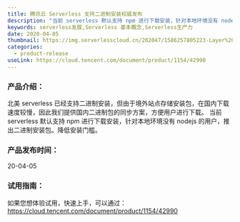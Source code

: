```yaml
---
title: 腾讯云 Serverless 支持二进制安装权威发布
description: "当前 serverless 默认支持 npm 进行下载安装，针对本地环境没有 nodejs 的用户，推出二进制安装包。降低安装门槛。"
keywords: serverless发展,Serverless 基本概念,Serverless生产力
date: 2020-04-05
thumbnail: https://img.serverlesscloud.cn/202047/1586257805223-Layer%20Component.png
categories:
  - product-release
useLink: https://cloud.tencent.com/document/product/1154/42990
---
```


### **产品介绍**：
北美 serverless 已经支持二进制安装，但由于境外站点存储安装包，在国内下载速度较慢，因此我们提供国内二进制包的同步方案，方便用户进行下载。
当前 serverless 默认支持 npm 进行下载安装，针对本地环境没有 nodejs 的用户，推出二进制安装包。降低安装门槛。

### **产品发布时间**：
20-04-05

### **试用指南**：
如果您想体验试用，快速上手，可以通过：
https://cloud.tencent.com/document/product/1154/42990







